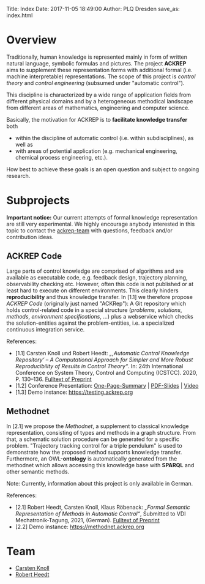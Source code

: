 Title: Index
Date: 2017-11-05 18:49:00
Author: PLQ Dresden
save_as: index.html


# Overview

Traditionally, human knowledge is represented mainly in form of written natural language, symbolic formulas and pictures. The project **ACKREP** aims to supplement these representation forms with additional formal (i.e. machine interpretable) representations. The scope of this project is *control theory* and *control engineering* (subsumed under "automatic control").

This discipline is characterized by a wide range of application fields from different physical domains and by a heterogeneous methodical landscape from different areas of mathematics, engineering and computer science.

Basically, the motivation for ACKREP is to **facilitate knowledge transfer** both

- within the discipline of automatic control (i.e. within subdisciplines), as well as
- with areas of potential application (e.g. mechanical engineering, chemical process engineering, etc.).

How best to achieve these goals is an open question and subject to ongoing research.


# Subprojects

**Important notice:** Our current attempts of formal knowledge representation are still very experimental. We highly encourage anybody interested in this topic to contact the [ackrep-team](#team) with questions, feedback and/or contribution ideas.

## ACKREP Code

Large parts of control knowledge are comprised of algorithms and are available as executable code, e.g. feedback design, trajectory planning, observability checking etc. However, often this code is not published or at least hard to execute on different environments. This clearly hinders **reproducibility** and thus knowledge transfer. In [1.1] we therefore propose *ACKREP Code* (originally just named "ACKRep"): A Git repository which holds control-related code in a special structure (*problems*, *solutions*, *methods*, *environment specifications*, ...) plus a webservice which checks the solution-entities against the problem-entities, i.e. a specialized continuous integration service.

References:

- [1.1] Carsten Knoll und Robert Heedt: *„‚Automatic Control Knowledge Repository‘ – A Computational Approach for Simpler and More Robust Reproducibility of Results in Control Theory“*. In:
24th International Conference on System Theory, Control and Computing (ICSTCC). 2020, P. 130–136. [Fulltext of Preprint](downloads/2020_Knoll_Heedt__ICSTCC__Automatic_Control_Knowledge_Repository__preprint.pdf)
- [1.2] Conference Presentation: [One-Page-Summary](img/2020_Knoll_Heedt__ICSTCC__Automatic_Control_Knowledge_Repository__summary.png) | [PDF-Slides](downloads/2020_Knoll_Heedt__ICSTCC__Automatic_Control_Knowledge_Repository__slides.pdf) | [Video](downloads/2020_Knoll_Heedt__ICSTCC__Automatic_Control_Knowledge_Repository__talk-video.mp4)
- [1.3] Demo instance: <https://testing.ackrep.org>



## Methodnet

In [2.1] we propose the *Methodnet*, a supplement to classical knowledge representation, consisting of types and methods in a graph structure.
From that, a schematic solution procedure can be generated for a specific problem.
"Trajectory tracking control for a triple pendulum" is used to demonstrate how the proposed method supports knowledge transfer.
Furthermore, an OWL-**ontology** is automatically generated from the methodnet which allows accessing this knowledge base with **SPARQL** and other semantic methods.

Note: Currently, information about this project is only available in German.

References:

- [2.1] Robert Heedt, Carsten Knoll, Klaus Röbenack: *„Formal Semantic Representation of Methods in Automatic Control“*, Submitted to VDI Mechatronik-Tagung, 2021, (German). [Fulltext of Preprint](downloads/2021_Heedt_Knoll_Roebenack__VDI_Mechatronik__Formale_semantische_Repraesentation_regelungstechnischer_Methoden__preprint.pdf)
- [2.2] Demo instance: <https://methodnet.ackrep.org>


# Team

- [Carsten Knoll](https://tu-dresden.de/ing/elektrotechnik/rst/das-institut/beschaeftigte/carsten-knoll)
- [Robert Heedt](https://tu-dresden.de/ing/elektrotechnik/rst/das-institut/beschaeftigte/robert-heedt)
